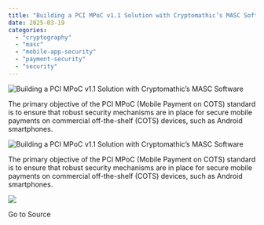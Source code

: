 ```yaml
---
title: "Building a PCI MPoC v1.1 Solution with Cryptomathic’s MASC Software"
date: 2025-03-19
categories: 
  - "cryptography"
  - "masc"
  - "mobile-app-security"
  - "payment-security"
  - "security"
---
```


![Building a PCI MPoC v1.1 Solution with Cryptomathic’s MASC Software](https://www.cryptomathic.com/hubfs/How%20to%20build%20a%20PCI%20MPoC%20v1.1%20solution%20based%20on%20Cryptomathic%E2%80%99s%20Mobile%20Application%20Security%20Core%20%28MASC%29%20Software.webp)

The primary objective of the PCI MPoC (Mobile Payment on COTS) standard is to ensure that robust security mechanisms are in place for secure mobile payments on commercial off-the-shelf (COTS) devices, such as Android smartphones. 

![Building a PCI MPoC v1.1 Solution with Cryptomathic’s MASC Software](https://www.cryptomathic.com/hubfs/How%20to%20build%20a%20PCI%20MPoC%20v1.1%20solution%20based%20on%20Cryptomathic%E2%80%99s%20Mobile%20Application%20Security%20Core%20%28MASC%29%20Software.webp)

The primary objective of the PCI MPoC (Mobile Payment on COTS) standard is to ensure that robust security mechanisms are in place for secure mobile payments on commercial off-the-shelf (COTS) devices, such as Android smartphones. 

![](https://track.hubspot.com/__ptq.gif?a=531679&k=14&r=https%3A%2F%2Fwww.cryptomathic.com%2Fblog%2Fbuilding-a-pci-mpoc-v1.1-solution-with-cryptomathics-masc-software&bu=https%253A%252F%252Fwww.cryptomathic.com%252Fblog&bvt=rss)

Go to Source
